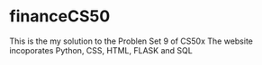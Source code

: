 # financeCS50
This is the my solution to the Problen Set 9 of CS50x 
The website incoporates Python, CSS, HTML, FLASK and SQL 